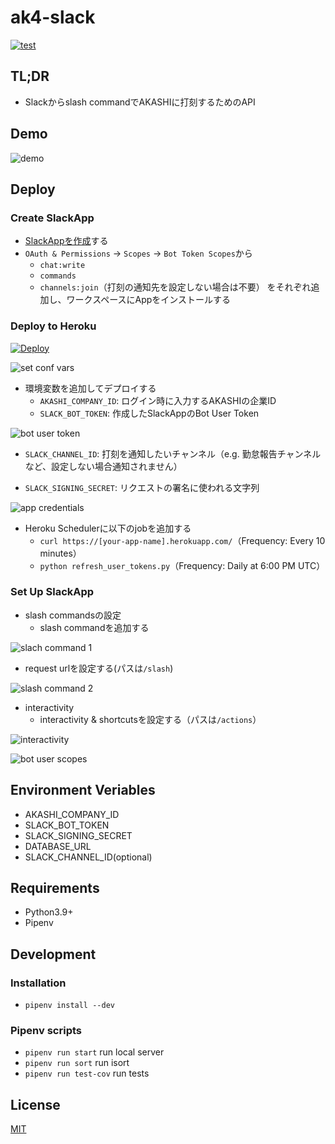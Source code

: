 ak4-slack
====
[![test](https://github.com/tfuji384/akashi-slack/actions/workflows/python-app.yml/badge.svg)](https://github.com/tfuji384/akashi-slack/actions/workflows/python-app.yml)

## TL;DR

- Slackからslash commandでAKASHIに打刻するためのAPI

## Demo

![demo](statics/demo.gif)

## Deploy

### Create SlackApp

- [SlackAppを作成](https://api.slack.com/apps)する
- `OAuth & Permissions` -> `Scopes` -> `Bot Token Scopes`から
  - `chat:write`
  - `commands`
  - `channels:join`（打刻の通知先を設定しない場合は不要）
  をそれぞれ追加し、ワークスペースにAppをインストールする
### Deploy to Heroku

[![Deploy](https://www.herokucdn.com/deploy/button.svg)](https://heroku.com/deploy)

![set conf vars](statics/conf_vars.png)

- 環境変数を追加してデプロイする
  - `AKASHI_COMPANY_ID`: ログイン時に入力するAKASHIの企業ID
  - `SLACK_BOT_TOKEN`: 作成したSlackAppのBot User Token

![bot user token](statics/token.png)

  - `SLACK_CHANNEL_ID`: 打刻を通知したいチャンネル（e.g. 勤怠報告チャンネルなど、設定しない場合通知されません）

  - `SLACK_SIGNING_SECRET`: リクエストの署名に使われる文字列

![app credentials](statics/app_credentials.png)


- Heroku Schedulerに以下のjobを追加する
  - `curl https://[your-app-name].herokuapp.com/`（Frequency: Every 10 minutes）
  - `python refresh_user_tokens.py`（Frequency: Daily at 6:00 PM UTC）

### Set Up SlackApp

- slash commandsの設定
  - slash commandを追加する

![slach command 1](statics/slash_commands_1.png)

  - request urlを設定する(パスは`/slash`)

![slash command 2](statics/slash_commands_2.png)

- interactivity
  - interactivity & shortcutsを設定する（パスは`/actions`）

![interactivity](statics/interactivity.png)

![bot user scopes](statics/bot_user_scopes.png)

## Environment Veriables

- AKASHI_COMPANY_ID
- SLACK_BOT_TOKEN
- SLACK_SIGNING_SECRET
- DATABASE_URL
- SLACK_CHANNEL_ID(optional)

## Requirements

- Python3.9+
- Pipenv

## Development

### Installation

- `pipenv install --dev`

### Pipenv scripts

- `pipenv run start`
  run local server
- `pipenv run sort`
  run isort
- `pipenv run test-cov`
  run tests

## License

[MIT](LICENSE)
